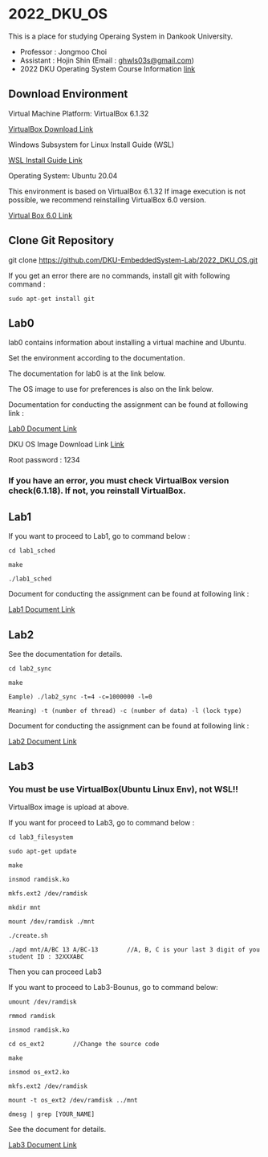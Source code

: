 # 2022_DKU_OS


This is a place for studying Operaing System in Dankook University.
- Professor : Jongmoo Choi
- Assistant : Hojin Shin (Email : ghwls03s@gmail.com)
- 2022 DKU Operating System Course Information [link]()


## Download Environment
Virtual Machine Platform: VirtualBox 6.1.32

[VirtualBox Download Link](https://www.virtualbox.org/wiki/Downloads)

Windows Subsystem for Linux Install Guide (WSL)

[WSL Install Guide Link](https://docs.microsoft.com/ko-KR/windows/wsl/install-win10#step-4---download-the-linux-kernel-update-package)

Operating System: Ubuntu 20.04

This environment is based on VirtualBox 6.1.32
If image execution is not possible, we recommend reinstalling VirtualBox 6.0 version.

[Virtual Box 6.0 Link](https://www.virtualbox.org/wiki/Download_Old_Builds_6_0)

## Clone Git Repository
git clone https://github.com/DKU-EmbeddedSystem-Lab/2022_DKU_OS.git

If you get an error there are no commands, install git with following command :

    sudo apt-get install git

## Lab0

lab0 contains information about installing a virtual machine and Ubuntu.

Set the environment according to the documentation.

The documentation for lab0 is at the link below.

The OS image to use for preferences is also on the link below.

Documentation for conducting the assignment can be found at following link :

[Lab0 Document Link](https://drive.google.com/file/d/1pBeBZlKkimcdILv7AwA26p1IwYQKCPUZ/view?usp=sharing)

DKU OS Image Download Link [Link](https://drive.google.com/file/d/19qontuOYiDqqQVj312CjC2TqFWc5XDPS/view?usp=sharing)

Root password : 1234

### If you have an error, you must check VirtualBox version check(6.1.18). If not, you reinstall VirtualBox.


## Lab1
If you want to proceed to Lab1, go to command below :

    cd lab1_sched

    make

    ./lab1_sched

Document for conducting the assignment can be found at following link :

[Lab1 Document Link](https://drive.google.com/file/d/1QVdx0xEbYv6G-fm2p_5tAsZ4MQEwzezK/view?usp=sharing)

## Lab2

See the documentation for details.

    cd lab2_sync
    
    make
    
    Eample) ./lab2_sync -t=4 -c=1000000 -l=0
    
    Meaning) -t (number of thread) -c (number of data) -l (lock type)

Document for conducting the assignment can be found at following link :

[Lab2 Document Link](https://drive.google.com/file/d/1ZwgZIyywGYhSYhMDjjMqN7DRlTICb-UA/view?usp=sharing)

## Lab3

### You must be use VirtualBox(Ubuntu Linux Env), not WSL!!

VirtualBox image is upload at above.

If you want for proceed to Lab3, go to command below :

    cd lab3_filesystem
    
    sudo apt-get update

    make

    insmod ramdisk.ko

    mkfs.ext2 /dev/ramdisk
  
    mkdir mnt

    mount /dev/ramdisk ./mnt

    ./create.sh
  
    ./apd mnt/A/BC 13 A/BC-13        //A, B, C is your last 3 digit of you student ID : 32XXXABC

Then you can proceed Lab3

If you want to proceed to Lab3-Bounus, go to command below:

    umount /dev/ramdisk
  
    rmmod ramdisk
  
    insmod ramdisk.ko
  
    cd os_ext2        //Change the source code
  
    make
  
    insmod os_ext2.ko
  
    mkfs.ext2 /dev/ramdisk
  
    mount -t os_ext2 /dev/ramdisk ../mnt
  
    dmesg | grep [YOUR_NAME]

See the document for details.

[Lab3 Document Link]()
